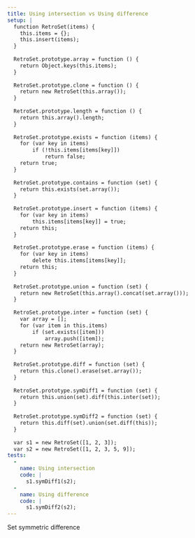 ```yaml
---
title: Using intersection vs Using difference
setup: |
  function RetroSet(items) {
  	this.items = {};
  	this.insert(items);
  }
  
  RetroSet.prototype.array = function () {
  	return Object.keys(this.items);
  }
  
  RetroSet.prototype.clone = function () {
  	return new RetroSet(this.array());
  }
  
  RetroSet.prototype.length = function () {
  	return this.array().length;
  }
  
  RetroSet.prototype.exists = function (items) {
  	for (var key in items)
  		if (!this.items[items[key]])
  			return false;
  	return true;
  }
  
  RetroSet.prototype.contains = function (set) {
  	return this.exists(set.array());
  }
  
  RetroSet.prototype.insert = function (items) {
  	for (var key in items)
  		this.items[items[key]] = true;
  	return this;
  }
  
  RetroSet.prototype.erase = function (items) {
  	for (var key in items)
  		delete this.items[items[key]];
  	return this;
  }
  
  RetroSet.prototype.union = function (set) {
  	return new RetroSet(this.array().concat(set.array()));
  }
  
  RetroSet.prototype.inter = function (set) {
  	var array = [];
  	for (var item in this.items)
  		if (set.exists([item]))
  			array.push([item]);
  	return new RetroSet(array);
  }
  
  RetroSet.prototype.diff = function (set) {
  	return this.clone().erase(set.array());
  }
  
  RetroSet.prototype.symDiff1 = function (set) {
  	return this.union(set).diff(this.inter(set));
  }
  
  RetroSet.prototype.symDiff2 = function (set) {
  	return this.diff(set).union(set.diff(this));
  }
  
  var s1 = new RetroSet([1, 2, 3]);
  var s2 = new RetroSet([1, 2, 3, 5, 9]);
tests:
  -
    name: Using intersection
    code: |
      s1.symDiff1(s2);
  -
    name: Using difference
    code: |
      s1.symDiff2(s2);
---
```

Set symmetric difference
